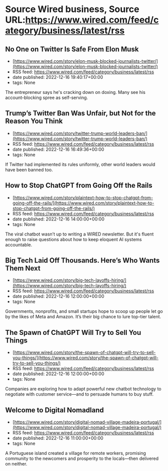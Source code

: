 # Source Wired business, Source URL:https://www.wired.com/feed/category/business/latest/rss

## No One on Twitter Is Safe From Elon Musk
 - [https://www.wired.com/story/elon-musk-blocked-journalists-twitter/](https://www.wired.com/story/elon-musk-blocked-journalists-twitter/)
 - RSS feed: https://www.wired.com/feed/category/business/latest/rss
 - date published: 2022-12-16 19:40:17+00:00
 - tags: None

The entrepreneur says he's cracking down on doxing. Many see his account-blocking spree as self-serving.

## Trump’s Twitter Ban Was Unfair, but Not for the Reason You Think
 - [https://www.wired.com/story/twitter-trump-world-leaders-ban/](https://www.wired.com/story/twitter-trump-world-leaders-ban/)
 - RSS feed: https://www.wired.com/feed/category/business/latest/rss
 - date published: 2022-12-16 16:49:36+00:00
 - tags: None

If Twitter had implemented its rules uniformly, other world leaders would have been banned too.

## How to Stop ChatGPT from Going Off the Rails
 - [https://www.wired.com/story/plaintext-how-to-stop-chatgpt-from-going-off-the-rails/](https://www.wired.com/story/plaintext-how-to-stop-chatgpt-from-going-off-the-rails/)
 - RSS feed: https://www.wired.com/feed/category/business/latest/rss
 - date published: 2022-12-16 14:00:00+00:00
 - tags: None

The viral chatbot wasn’t up to writing a WIRED newsletter. But it's fluent enough to raise questions about how to keep eloquent AI systems accountable.

## Big Tech Laid Off Thousands. Here’s Who Wants Them Next
 - [https://www.wired.com/story/big-tech-layoffs-hiring/](https://www.wired.com/story/big-tech-layoffs-hiring/)
 - RSS feed: https://www.wired.com/feed/category/business/latest/rss
 - date published: 2022-12-16 12:00:00+00:00
 - tags: None

Governments, nonprofits, and small startups hope to scoop up people let go by the likes of Meta and Amazon. It’s their big chance to lure top-tier talent.

## The Spawn of ChatGPT Will Try to Sell You Things
 - [https://www.wired.com/story/the-spawn-of-chatgpt-will-try-to-sell-you-things/](https://www.wired.com/story/the-spawn-of-chatgpt-will-try-to-sell-you-things/)
 - RSS feed: https://www.wired.com/feed/category/business/latest/rss
 - date published: 2022-12-16 12:00:00+00:00
 - tags: None

Companies are exploring how to adapt powerful new chatbot technology to negotiate with customer service—and to persuade humans to buy stuff.

## Welcome to Digital Nomadland
 - [https://www.wired.com/story/digital-nomad-village-madeira-portugal/](https://www.wired.com/story/digital-nomad-village-madeira-portugal/)
 - RSS feed: https://www.wired.com/feed/category/business/latest/rss
 - date published: 2022-12-16 11:00:00+00:00
 - tags: None

A Portuguese island created a village for remote workers, promising community to the newcomers and prosperity to the locals—then delivered on neither.
